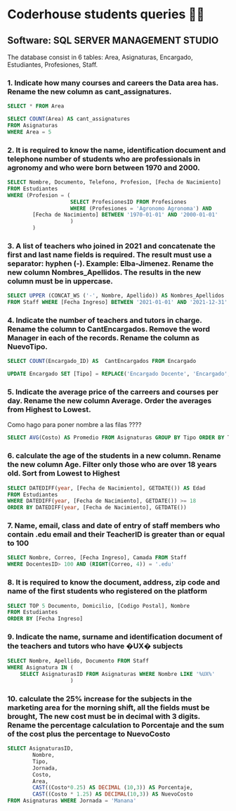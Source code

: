# Coderhouse students queries 👨‍🎓
## Software: SQL SERVER MANAGEMENT STUDIO
The database consist in 6 tables: Area, Asignaturas, Encargado, Estudiantes, Profesiones, Staff.

### 1. Indicate how many courses and careers the Data area has. Rename the new column as cant_assignatures.

 ```sql
SELECT * FROM Area 

SELECT COUNT(Area) AS cant_assignatures  
FROM Asignaturas 
WHERE Area = 5

```

### 2. It is required to know the name, identification document and telephone number of students who are professionals in agronomy and who were born between 1970 and 2000.
```sql
SELECT Nombre, Documento, Telefono, Profesion, [Fecha de Nacimiento]
FROM Estudiantes
WHERE (Profesion = (
					SELECT ProfesionesID FROM Profesiones 
					WHERE (Profesiones = 'Agronomo Agronoma') AND
		[Fecha de Nacimiento] BETWEEN '1970-01-01' AND '2000-01-01'
					)
		)
```

### 3. A list of teachers who joined in 2021 and concatenate the first and last name fields is required. The result must use a separator: hyphen (-). Example: Elba-Jimenez. Rename the new column  Nombres_Apellidos. The results in the new column must be in uppercase.
```sql
SELECT UPPER (CONCAT_WS ('-', Nombre, Apellido)) AS Nombres_Apellidos 
FROM Staff WHERE [Fecha Ingreso] BETWEEN '2021-01-01' AND '2021-12-31'
```

### 4. Indicate the number of teachers and tutors in charge. Rename the column to CantEncargados. Remove the word Manager in each of the records. Rename the column as NuevoTipo.
```sql
SELECT COUNT(Encargado_ID) AS  CantEncargados FROM Encargado

UPDATE Encargado SET [Tipo] = REPLACE('Encargado Docente', 'Encargado', '')
```

### 5. Indicate the average price of the carreers and courses per day. Rename the new column Average. Order the averages from Highest to Lowest.
Como hago para poner nombre a las filas ????
```sql
SELECT AVG(Costo) AS Promedio FROM Asignaturas GROUP BY Tipo ORDER BY Tipo
```

### 6. calculate the age of the students in a new column. Rename the new column Age. Filter only those who are over 18 years old. Sort from Lowest to Highest

```sql
SELECT DATEDIFF(year, [Fecha de Nacimiento], GETDATE()) AS Edad 
FROM Estudiantes 
WHERE DATEDIFF(year, [Fecha de Nacimiento], GETDATE()) >= 18
ORDER BY DATEDIFF(year, [Fecha de Nacimiento], GETDATE()) 
```

### 7. Name, email, class and date of entry of staff members who contain .edu email and their TeacherID is greater than or equal to 100
```sql
SELECT Nombre, Correo, [Fecha Ingreso], Camada FROM Staff
WHERE DocentesID> 100 AND (RIGHT(Correo, 4)) = '.edu'
```

### 8. It is required to know the document, address, zip code and name of the first students who registered on the platform
```sql
SELECT TOP 5 Documento, Domicilio, [Codigo Postal], Nombre
FROM Estudiantes
ORDER BY [Fecha Ingreso]
```

### 9. Indicate the name, surname and identification document of the teachers and tutors who have �UX� subjects
```sql
SELECT Nombre, Apellido, Documento FROM Staff 
WHERE Asignatura IN (
	SELECT AsignaturasID FROM Asignaturas WHERE Nombre LIKE '%UX%'
					)
 ```
### 10. calculate the 25% increase for the subjects in the marketing area for the morning shift, all the fields must be brought, The new cost must be in decimal with 3 digits. Rename the percentage calculation to Porcentaje and the sum of the cost plus the percentage to NuevoCosto
```sql
SELECT AsignaturasID, 
		Nombre,		
		Tipo, 
		Jornada, 
		Costo, 
		Area, 
		CAST((Costo*0.25) AS DECIMAL (10,3)) AS Porcentaje,
		CAST((Costo * 1.25) AS DECIMAL(10,3)) AS NuevoCosto 
FROM Asignaturas WHERE Jornada = 'Manana'
```
